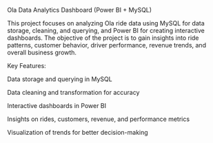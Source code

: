 Ola Data Analytics Dashboard (Power BI + MySQL)

This project focuses on analyzing Ola ride data using MySQL for data storage, cleaning, and querying, and Power BI for creating interactive dashboards.
The objective of the project is to gain insights into ride patterns, customer behavior, driver performance, revenue trends, and overall business growth.

Key Features:

Data storage and querying in MySQL

Data cleaning and transformation for accuracy

Interactive dashboards in Power BI

Insights on rides, customers, revenue, and performance metrics

Visualization of trends for better decision-making
